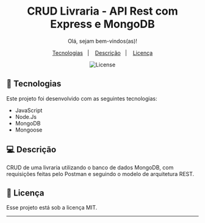 <h1 align="center"> CRUD Livraria  - API Rest com Express e MongoDB</h1>

<p align="center">
Olá, sejam bem-vindos(as)!
</p>
<p align="center"> 

</p>

<p align="center">
  <a href="#-tecnologias">Tecnologias</a>&nbsp;&nbsp;&nbsp;|&nbsp;&nbsp;&nbsp;
  <a href="#-descrição">Descrição</a>&nbsp;&nbsp;&nbsp;|&nbsp;&nbsp;&nbsp;
  <a href="#memo-licença">Licença</a>
</p>

<p align="center">
  <img alt="License" src="https://img.shields.io/static/v1?label=license&message=MIT&color=49AA26&labelColor=000000">
</p>

## 🚀 Tecnologias

Este projeto foi desenvolvido com as seguintes tecnologias:

- JavaScript
- Node.Js
- MongoDB
- Mongoose


## 💻 Descrição

CRUD de uma livraria utilizando o banco de dados MongoDB, com requisições feitas pelo Postman e seguindo o modelo de arquitetura REST.


## :memo: Licença

Esse projeto está sob a licença MIT.

---
